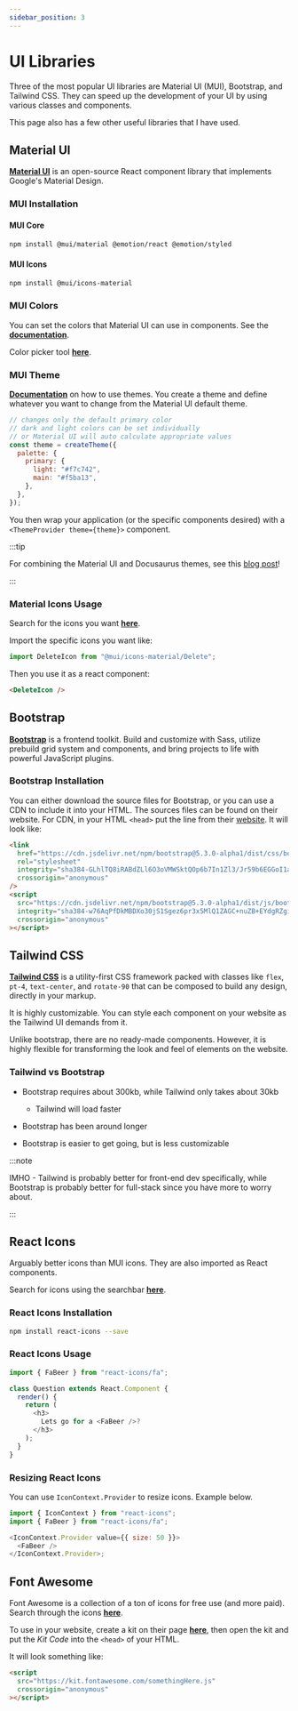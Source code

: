 ```yaml
---
sidebar_position: 3
---
```


# UI Libraries

Three of the most popular UI libraries are Material UI (MUI), Bootstrap, and Tailwind CSS. They can speed up the development of your UI by using various classes and components.

This page also has a few other useful libraries that I have used.

## Material UI

**[Material UI](https://mui.com/material-ui/getting-started/overview/)** is an open-source React component library that implements Google's Material Design.

### MUI Installation

#### MUI Core

```bash
npm install @mui/material @emotion/react @emotion/styled
```

#### MUI Icons

```bash
npm install @mui/icons-material
```

### MUI Colors

You can set the colors that Material UI can use in components. See the **[documentation](https://mui.com/material-ui/customization/color/)**.

Color picker tool **[here](https://m2.material.io/resources/color/#!/?view.left=0&view.right=0)**.

### MUI Theme

**[Documentation](https://mui.com/material-ui/customization/theming/)** on how to use themes. You create a theme and define whatever you want to change from the Material UI default theme.

```js
// changes only the default primary color
// dark and light colors can be set individually
// or Material UI will auto calculate appropriate values
const theme = createTheme({
  palette: {
    primary: {
      light: "#f7c742",
      main: "#f5ba13",
    },
  },
});
```

You then wrap your application (or the specific components desired) with a `<ThemeProvider theme={theme}>` component.

:::tip

For combining the Material UI and Docusaurus themes, see this [blog post](/blog/material-ui-theme-with-docusaurus/)!

:::

### Material Icons Usage

Search for the icons you want **[here](https://mui.com/material-ui/material-icons/)**.

Import the specific icons you want like:

```js
import DeleteIcon from "@mui/icons-material/Delete";
```

Then you use it as a react component:

```html
<DeleteIcon />
```

## Bootstrap

**[Bootstrap](https://getbootstrap.com/)** is a frontend toolkit. Build and customize with Sass, utilize prebuild grid system and components, and bring projects to life with powerful JavaScript plugins.

### Bootstrap Installation

You can either download the source files for Bootstrap, or you can use a CDN to include it into your HTML. The sources files can be found on their website. For CDN, in your HTML `<head>` put the line from their [website](https://getbootstrap.com/docs/5.3/getting-started/introduction/). It will look like:

```html
<link
  href="https://cdn.jsdelivr.net/npm/bootstrap@5.3.0-alpha1/dist/css/bootstrap.min.css"
  rel="stylesheet"
  integrity="sha384-GLhlTQ8iRABdZLl6O3oVMWSktQOp6b7In1Zl3/Jr59b6EGGoI1aFkw7cmDA6j6gD"
  crossorigin="anonymous"
/>
<script
  src="https://cdn.jsdelivr.net/npm/bootstrap@5.3.0-alpha1/dist/js/bootstrap.bundle.min.js"
  integrity="sha384-w76AqPfDkMBDXo30jS1Sgez6pr3x5MlQ1ZAGC+nuZB+EYdgRZgiwxhTBTkF7CXvN"
  crossorigin="anonymous"
></script>
```

## Tailwind CSS

**[Tailwind CSS](https://tailwindcss.com/)** is a utility-first CSS framework packed with classes like `flex`, `pt-4`, `text-center`, and `rotate-90` that can be composed to build any design, directly in your markup.

It is highly customizable. You can style each component on your website as the Tailwind UI demands from it.

Unlike bootstrap, there are no ready-made components. However, it is highly flexible for transforming the look and feel of elements on the website.

### Tailwind vs Bootstrap

- Bootstrap requires about 300kb, while Tailwind only takes about 30kb

  - Tailwind will load faster

- Bootstrap has been around longer
- Bootstrap is easier to get going, but is less customizable

:::note

IMHO - Tailwind is probably better for front-end dev specifically, while Bootstrap is probably better for full-stack since you have more to worry about.

:::

## React Icons

Arguably better icons than MUI icons. They are also imported as React components.

Search for icons using the searchbar **[here](https://react-icons.github.io/react-icons/)**.

### React Icons Installation

```bash
npm install react-icons --save
```

### React Icons Usage

```js
import { FaBeer } from "react-icons/fa";

class Question extends React.Component {
  render() {
    return (
      <h3>
        Lets go for a <FaBeer />?
      </h3>
    );
  }
}
```

### Resizing React Icons

You can use `IconContext.Provider` to resize icons. Example below.

```js
import { IconContext } from "react-icons";
import { FaBeer } from "react-icons/fa";

<IconContext.Provider value={{ size: 50 }}>
  <FaBeer />
</IconContext.Provider>;
```

## Font Awesome

Font Awesome is a collection of a ton of icons for free use (and more paid). Search through the icons **[here](https://fontawesome.com/search)**.

To use in your website, create a kit on their page **[here](https://fontawesome.com/kits)**, then open the kit and put the _Kit Code_ into the `<head>` of your HTML.

It will look something like:

```html
<script
  src="https://kit.fontawesome.com/somethingHere.js"
  crossorigin="anonymous"
></script>
```
